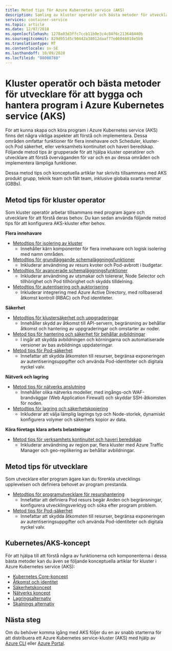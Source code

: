 ```yaml
---
title: Metod tips för Azure Kubernetes service (AKS)
description: Samling av kluster operatör och bästa metoder för utvecklare för att bygga och hantera program i Azure Kubernetes service (AKS)
services: container-service
ms.topic: article
ms.date: 12/07/2018
ms.openlocfilehash: 1278a03d3ffc7ccb11b0e3c4c84f6c213648440b
ms.sourcegitcommit: 829d951d5c90442a38012daaf77e86046018e5b9
ms.translationtype: MT
ms.contentlocale: sv-SE
ms.lasthandoff: 10/09/2020
ms.locfileid: "88008788"
---
```

# <a name="cluster-operator-and-developer-best-practices-to-build-and-manage-applications-on-azure-kubernetes-service-aks"></a>Kluster operatör och bästa metoder för utvecklare för att bygga och hantera program i Azure Kubernetes service (AKS)

För att kunna skapa och köra program i Azure Kubernetes service (AKS) finns det några viktiga aspekter att förstå och implementera. Dessa områden omfattar funktioner för flera innehavare och Scheduler, kluster-och Pod säkerhet, eller verksamhets kontinuitet och haveri beredskap. Följande metod tips är grupperade för att hjälpa kluster operatörer och utvecklare att förstå överväganden för var och en av dessa områden och implementera lämpliga funktioner.

Dessa metod tips och konceptuella artiklar har skrivits tillsammans med AKS produkt grupp, teknik team och fält team, inklusive globala svarta remmar (GBBs).

## <a name="cluster-operator-best-practices"></a>Metod tips för kluster operator

Som kluster operatör arbetar tillsammans med program ägare och utvecklare för att förstå deras behov. Du kan sedan använda följande metod tips för att konfigurera AKS-kluster efter behov.

**Flera innehavare**

* [Metodtips för isolering av kluster](operator-best-practices-cluster-isolation.md)
    * Innehåller kärn komponenter för flera innehavare och logisk isolering med namn områden.
* [Metodtips för grundläggande schemaläggningsfunktioner](operator-best-practices-scheduler.md)
    * Inkluderar användning av resurs kvoter och Pod-avbrott i budgetar.
* [Metodtips för avancerade schemaläggningsfunktioner](operator-best-practices-advanced-scheduler.md)
    * Inkluderar användning av utsmakar och tolererar, Node Selector och tillhörighet och Pod tillhörighet och skydds tilldelning.
* [Metodtips för autentisering och auktorisering](operator-best-practices-identity.md)
    * Inkluderar integrering med Azure Active Directory, med rollbaserad åtkomst kontroll (RBAC) och Pod identiteter.

**Säkerhet**

* [Metodtips för klustersäkerhet och uppgraderingar](operator-best-practices-cluster-security.md)
    * Innehåller skydd av åtkomst till API-servern, begränsning av behållar åtkomst och hantering av uppgraderingar och omstarter av noder.
* [Metod tips för hantering och säkerhet för behållar avbildningar](operator-best-practices-container-image-management.md)
    * I ingår att skydda avbildningen och körningarna och automatiserade versioner av bas avbildnings uppdateringar.
* [Metod tips för Pod-säkerhet](developer-best-practices-pod-security.md)
    * Innefattar att skydda åtkomsten till resurser, begränsa exponeringen av autentiseringsuppgifter och använda Pod-identiteter och digitala nyckel valv.

**Nätverk och lagring**

* [Metod tips för nätverks anslutning](operator-best-practices-network.md)
    * Innehåller olika nätverks modeller, med ingångs-och WAF-brandväggar (Web Application Firewall) och skyddar SSH-åtkomsten för noden.
* [Metodtips för lagring och säkerhetskopiering](operator-best-practices-storage.md)
    * Inkluderar att välja lämplig lagrings typ och Node-storlek, dynamiskt konfigurera volymer och säkerhets kopior av data.

**Köra företags klara arbets belastningar**

* [Metod tips för verksamhets kontinuitet och haveri beredskap](operator-best-practices-multi-region.md)
    * Inkluderar användning av region par, flera kluster med Azure Traffic Manager och geo-replikering av behållar avbildningar.

## <a name="developer-best-practices"></a>Metod tips för utvecklare

Som utvecklare eller program ägare kan du förenkla utvecklings upplevelsen och definiera behovet av program prestanda.

* [Metodtips för programutvecklare för resurshantering](developer-best-practices-resource-management.md)
    * Innefattar att definiera Pod resurs begär Anden och begränsningar, konfigurera utvecklingsverktyg och söka efter program problem.
* [Metod tips för Pod-säkerhet](developer-best-practices-pod-security.md)
    * Innefattar att skydda åtkomsten till resurser, begränsa exponeringen av autentiseringsuppgifter och använda Pod-identiteter och digitala nyckel valv.

## <a name="kubernetes--aks-concepts"></a>Kubernetes/AKS-koncept

För att hjälpa till att förstå några av funktionerna och komponenterna i dessa bästa metoder kan du även se följande konceptuella artiklar för kluster i Azure Kubernetes service (AKS):

* [Kubernetes Core-koncept](concepts-clusters-workloads.md)
* [Åtkomst och identitet](concepts-identity.md)
* [Säkerhetskoncept](concepts-security.md)
* [Nätverks koncept](concepts-network.md)
* [Lagringsalternativ](concepts-storage.md)
* [Skalnings alternativ](concepts-scale.md)

## <a name="next-steps"></a>Nästa steg

Om du behöver komma igång med AKS följer du en av snabb starterna för att distribuera ett Azure Kubernetes service-kluster (AKS) med hjälp av [Azure CLI](kubernetes-walkthrough.md) eller [Azure Portal](kubernetes-walkthrough-portal.md).
